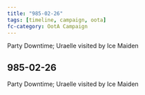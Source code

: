 ```yaml
---
title: "985-02-26"
tags: [timeline, campaign, oota]
fc-category: OotA Campaign
---
```

<span class='ob-timelines'
	data-date='985-02-26-00'
	data-title='Campaign: NAGA Adventures'
	data-class='orange'> Party Downtime; Uraelle visited by Ice Maiden </span>
## 985-02-26
Party Downtime; Uraelle visited by Ice Maiden

